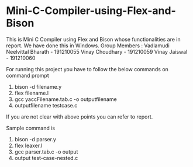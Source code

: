# Mini-C-Compiler-using-Flex-and-Bison
This is Mini C Compiler using Flex and Bison whose functionalities are in report.
We have done this in Windows.
Group Members :
Vadlamudi Neelvittal Bharath - 191210055
Vinay Choudhary - 191210059
Vinay Jaiswal - 191210060

For running this project you have to follow the below commands on command prompt
1. bison -d filename.y
2. flex filename.l
3. gcc yaccFilename.tab.c -o outputfilename
4. outputfilename testcase.c

If you are not clear with above points you can refer to report.

Sample command is 
1. bison -d parser.y
2. flex leaxer.l
3. gcc parser.tab.c -o output
4. output test-case-nested.c 
